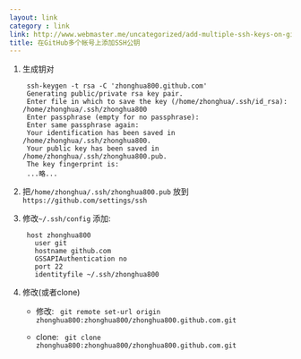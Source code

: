 ```yaml
---
layout: link
category : link
link: http://www.webmaster.me/uncategorized/add-multiple-ssh-keys-on-github.html
title: 在GitHub多个帐号上添加SSH公钥
---
```


1. 生成钥对

        ssh-keygen -t rsa -C 'zhonghua800.github.com'
        Generating public/private rsa key pair.
        Enter file in which to save the key (/home/zhonghua/.ssh/id_rsa): /home/zhonghua/.ssh/zhonghua800
        Enter passphrase (empty for no passphrase): 
        Enter same passphrase again: 
        Your identification has been saved in /home/zhonghua/.ssh/zhonghua800.
        Your public key has been saved in /home/zhonghua/.ssh/zhonghua800.pub.
        The key fingerprint is:
        ...略...

2. 把`/home/zhonghua/.ssh/zhonghua800.pub` 放到 `https://github.com/settings/ssh`

3. 修改`~/.ssh/config` 添加:

        host zhonghua800
          user git 
          hostname github.com
          GSSAPIAuthentication no
          port 22
          identityfile ~/.ssh/zhonghua800

4. 修改(或者clone)

   * 修改: ` git remote set-url origin zhonghua800:zhonghua800/zhonghua800.github.com.git`

   * clone: ` git clone zhonghua800:zhonghua800/zhonghua800.github.com.git`
